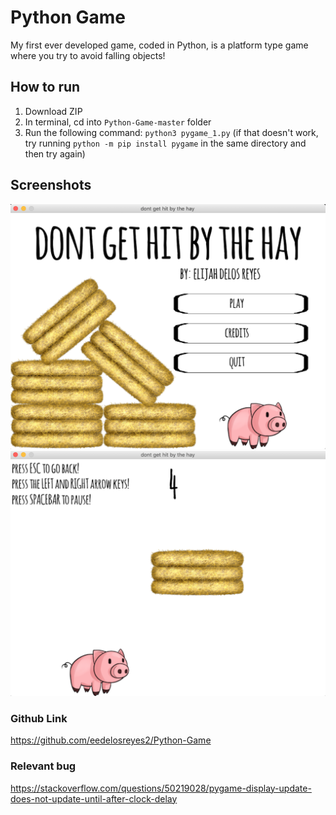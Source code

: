 # Python Game
My first ever developed game, coded in Python, is a platform type game where you try to avoid falling objects!

## How to run
1. Download ZIP
2. In terminal, cd into `Python-Game-master` folder
3. Run the following command:
`python3 pygame_1.py` (if that doesn't work, try running `python -m pip install pygame` in the same directory and then try again)

## Screenshots
<img src= https://github.com/eedelosreyes2/Python-Game/blob/master/images/homescreen.png>
<img src= https://github.com/eedelosreyes2/Python-Game/blob/master/images/ingame.png>

### Github Link
https://github.com/eedelosreyes2/Python-Game

### Relevant bug
https://stackoverflow.com/questions/50219028/pygame-display-update-does-not-update-until-after-clock-delay
